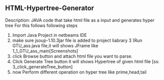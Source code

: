 ## HTML-Hypertree-Generator ##

Description: JAVA code that take html file as a input and generates hyper tree
For this follows following steps

1)	Import Java Project in netbeams IDE
2)	make sure jsoup-1.10.3jar file is added to project liabrary
3	)Run GTU_ass.java file,it will shows JFrame like 1_1_GTU_ass_main[Screenshots]
4)	click Browse button and attach html file you want to parse.
5)	Click Generate Tree button it will shows Hypertree of given html file
       [ss: 3_click_generateTree_button]
6)	now Perform different operation on hyper tree like prime,head,tail
